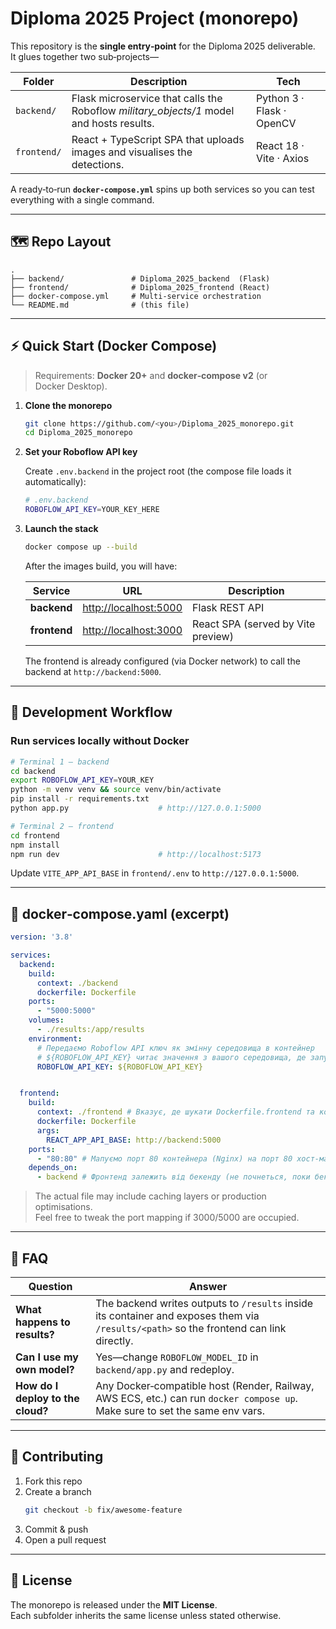 # Diploma 2025 Project (monorepo)

This repository is the **single entry‑point** for the Diploma 2025 deliverable.  
It glues together two sub‑projects—

| Folder | Description | Tech |
|--------|-------------|------|
| `backend/` | Flask microservice that calls the Roboflow *military_objects/1* model and hosts results. | Python 3 · Flask · OpenCV |
| `frontend/` | React + TypeScript SPA that uploads images and visualises the detections. | React 18 · Vite · Axios |

A ready‑to‑run **`docker‑compose.yml`** spins up both services so you can test everything with a single command.

---

## 🗺️ Repo Layout

```
.
├── backend/               # Diploma_2025_backend  (Flask)
├── frontend/              # Diploma_2025_frontend (React)
├── docker-compose.yml     # Multi‑service orchestration
└── README.md              # (this file)
```

---

## ⚡ Quick Start (Docker Compose)

> Requirements: **Docker 20+** and **docker‑compose v2** (or Docker Desktop).

1. **Clone the monorepo**

   ```bash
   git clone https://github.com/<you>/Diploma_2025_monorepo.git
   cd Diploma_2025_monorepo
   ```

2. **Set your Roboflow API key**

   Create `.env.backend` in the project root (the compose file loads it automatically):

   ```bash
   # .env.backend
   ROBOFLOW_API_KEY=YOUR_KEY_HERE
   ```

3. **Launch the stack**

   ```bash
   docker compose up --build
   ```

   After the images build, you will have:

   | Service | URL | Description |
   |---------|-----|-------------|
   | **backend** | <http://localhost:5000> | Flask REST API |
   | **frontend** | <http://localhost:3000> | React SPA (served by Vite preview) |

   The frontend is already configured (via Docker network) to call the backend at `http://backend:5000`.

---

## 🔧 Development Workflow

### Run services locally without Docker

```bash
# Terminal 1 – backend
cd backend
export ROBOFLOW_API_KEY=YOUR_KEY
python -m venv venv && source venv/bin/activate
pip install -r requirements.txt
python app.py                    # http://127.0.0.1:5000

# Terminal 2 – frontend
cd frontend
npm install
npm run dev                      # http://localhost:5173
```

Update `VITE_APP_API_BASE` in `frontend/.env` to `http://127.0.0.1:5000`.

---

## 📄 docker‑compose.yaml (excerpt)

```yaml
version: '3.8'

services:
  backend:
    build:
      context: ./backend
      dockerfile: Dockerfile
    ports:
      - "5000:5000"
    volumes:
      - ./results:/app/results
    environment:
      # Передаємо Roboflow API ключ як змінну середовища в контейнер
      # ${ROBOFLOW_API_KEY} читає значення з вашого середовища, де запускається docker-compose
      ROBOFLOW_API_KEY: ${ROBOFLOW_API_KEY}


  frontend:
    build:
      context: ./frontend # Вказує, де шукати Dockerfile.frontend та контекст збірки
      dockerfile: Dockerfile
      args:
        REACT_APP_API_BASE: http://backend:5000
    ports:
      - "80:80" # Мапуємо порт 80 контейнера (Nginx) на порт 80 хост-машини
    depends_on:
      - backend # Фронтенд залежить від бекенду (не почнеться, поки бекенд не буде запущено)

```

> The actual file may include caching layers or production optimisations.  
> Feel free to tweak the port mapping if 3000/5000 are occupied.

---

## 🙋 FAQ

| Question | Answer |
|----------|--------|
| **What happens to results?** | The backend writes outputs to `/results` inside its container and exposes them via `/results/<path>` so the frontend can link directly. |
| **Can I use my own model?** | Yes—change `ROBOFLOW_MODEL_ID` in `backend/app.py` and redeploy. |
| **How do I deploy to the cloud?** | Any Docker‑compatible host (Render, Railway, AWS ECS, etc.) can run `docker compose up`. Make sure to set the same env vars. |

---

## 🤝 Contributing

1. Fork this repo  
2. Create a branch  
   ```bash
   git checkout -b fix/awesome-feature
   ```
3. Commit & push  
4. Open a pull request

---

## 📝 License

The monorepo is released under the **MIT License**.  
Each subfolder inherits the same license unless stated otherwise.
